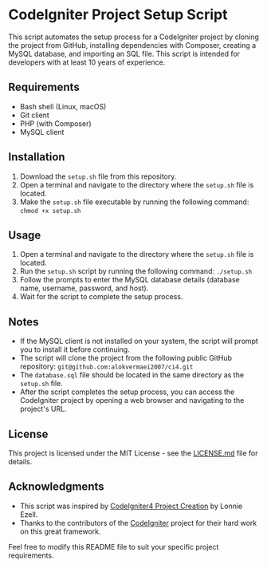 # CodeIgniter Project Setup Script

This script automates the setup process for a CodeIgniter project by cloning the project from GitHub, installing dependencies with Composer, creating a MySQL database, and importing an SQL file. This script is intended for developers with at least 10 years of experience.

## Requirements

- Bash shell (Linux, macOS)
- Git client
- PHP (with Composer)
- MySQL client

## Installation

1. Download the `setup.sh` file from this repository.
2. Open a terminal and navigate to the directory where the `setup.sh` file is located.
3. Make the `setup.sh` file executable by running the following command: `chmod +x setup.sh`

## Usage

1. Open a terminal and navigate to the directory where the `setup.sh` file is located.
2. Run the `setup.sh` script by running the following command: `./setup.sh`
3. Follow the prompts to enter the MySQL database details (database name, username, password, and host).
4. Wait for the script to complete the setup process.

## Notes

- If the MySQL client is not installed on your system, the script will prompt you to install it before continuing.
- The script will clone the project from the following public GitHub repository: `git@github.com:alokvermaei2007/ci4.git`
- The `database.sql` file should be located in the same directory as the `setup.sh` file.
- After the script completes the setup process, you can access the CodeIgniter project by opening a web browser and navigating to the project's URL.

## License

This project is licensed under the MIT License - see the [LICENSE.md](LICENSE.md) file for details.

## Acknowledgments

- This script was inspired by [CodeIgniter4 Project Creation](https://github.com/lonnieezell/myth-create-project) by Lonnie Ezell.
- Thanks to the contributors of the [CodeIgniter](https://codeigniter.com/) project for their hard work on this great framework.

Feel free to modify this README file to suit your specific project requirements.
